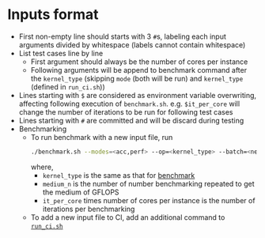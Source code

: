 # Inputs format
- First non-empty line should starts with 3 `#`s, labeling each input arguments divided by whitespace (labels cannot contain whitespace)
- List test cases line by line
    - First argument should always be the number of cores per instance
    - Following arguments will be append to benchmark command after the `kernel_type` (skipping `mode` (both will be run) and `kernel_type` (defined in `run_ci.sh`))
- Lines starting with `$` are considered as environment variable overwriting, affecting following execution of `benchmark.sh`. e.g. `$it_per_core` will change the number of iterations to be run for following test cases
- Lines starting with `#` are committed and will be discard during testing
- Benchmarking
    - To run benchmark with a new input file, run 
      ``` bash
      ./benchmark.sh --modes=<acc,perf> --op=<kernel_type> --batch=<new_input_file>  --medium_n=[medium_n] --it_per_core=[it_per_core]
      ```
      where,
      - `kernel_type` is the same as that for [benchmark](../../README.md#usage)
      - `medium_n` is the number of number benchmarking repeated to get the medium of GFLOPS
      - `it_per_core` times number of cores per instance is the number of iterations per benchmarking
    - To add a new input file to CI, add an additional command to [`run_ci.sh`](../run_ci.sh)

